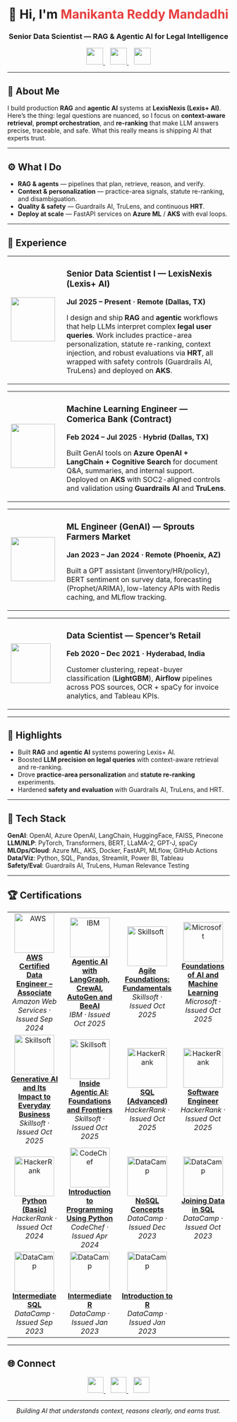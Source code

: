 <h1 align="center">👋 Hi, I'm <span style="color:#E83E3E">Manikanta Reddy Mandadhi</span></h1>
<h3 align="center">Senior Data Scientist — RAG & Agentic AI for Legal Intelligence</h3>

<p align="center">
  <a href="https://www.linkedin.com/in/reddy1999" target="_blank" title="LinkedIn">
    <img src="https://github.com/Mani9006/pulse-robot-template-28729/raw/main/public/logos/linkedin.jpg" width="38" />
  </a>&nbsp;&nbsp;
  <a href="mailto:manikantareddyman@gmail.com" title="Email">
    <img src="https://github.com/Mani9006/pulse-robot-template-28729/raw/main/public/logos/gmail.png" width="38" />
  </a>&nbsp;&nbsp;
  <a href="https://github.com/Mani9006" target="_blank" title="GitHub">
    <img src="https://github.com/Mani9006/pulse-robot-template-28729/raw/main/public/logos/github.png" width="38" />
  </a>
</p>

---

## 🧠 About Me
I build production **RAG** and **agentic AI** systems at **LexisNexis (Lexis+ AI)**. Here’s the thing: legal questions are nuanced, so I focus on **context-aware retrieval**, **prompt orchestration**, and **re-ranking** that make LLM answers precise, traceable, and safe. What this really means is shipping AI that experts trust.

---

## ⚙️ What I Do
- **RAG & agents** — pipelines that plan, retrieve, reason, and verify.  
- **Context & personalization** — practice-area signals, statute re-ranking, and disambiguation.  
- **Quality & safety** — Guardrails AI, TruLens, and continuous **HRT**.  
- **Deploy at scale** — FastAPI services on **Azure ML** / **AKS** with eval loops.

---

## 💼 Experience

<table>
<tr>
<td width="110"><img src="https://upload.wikimedia.org/wikipedia/en/1/1c/LexisNexis_logo.svg" width="100"></td>
<td>

### Senior Data Scientist I — LexisNexis (Lexis+ AI)  
**Jul 2025 – Present · Remote (Dallas, TX)**

I design and ship **RAG** and **agentic** workflows that help LLMs interpret complex **legal user queries**. Work includes practice-area personalization, statute re-ranking, context injection, and robust evaluations via **HRT**, all wrapped with safety controls (Guardrails AI, TruLens) and deployed on **AKS**.

</td>
</tr>
</table>

<table>
<tr>
<td width="110"><img src="https://upload.wikimedia.org/wikipedia/commons/4/43/Comerica_logo.svg" width="100"></td>
<td>

### Machine Learning Engineer — Comerica Bank (Contract)  
**Feb 2024 – Jul 2025 · Hybrid (Dallas, TX)**

Built GenAI tools on **Azure OpenAI + LangChain + Cognitive Search** for document Q&A, summaries, and internal support. Deployed on **AKS** with SOC2-aligned controls and validation using **Guardrails AI** and **TruLens**.

</td>
</tr>
</table>

<table>
<tr>
<td width="110"><img src="https://upload.wikimedia.org/wikipedia/en/d/d0/Sprouts_Farmers_Market_logo.svg" width="100"></td>
<td>

### ML Engineer (GenAI) — Sprouts Farmers Market  
**Jan 2023 – Jan 2024 · Remote (Phoenix, AZ)**

Built a GPT assistant (inventory/HR/policy), BERT sentiment on survey data, forecasting (Prophet/ARIMA), low-latency APIs with Redis caching, and MLflow tracking.

</td>
</tr>
</table>

<table>
<tr>
<td width="110"><img src="https://upload.wikimedia.org/wikipedia/en/1/1f/Spencer%27s_logo.svg" width="90"></td>
<td>

### Data Scientist — Spencer’s Retail  
**Feb 2020 – Dec 2021 · Hyderabad, India**

Customer clustering, repeat-buyer classification (**LightGBM**), **Airflow** pipelines across POS sources, OCR + spaCy for invoice analytics, and Tableau KPIs.

</td>
</tr>
</table>

---

## 🧩 Highlights
- Built **RAG** and **agentic AI** systems powering Lexis+ AI.  
- Boosted **LLM precision on legal queries** with context-aware retrieval and re-ranking.  
- Drove **practice-area personalization** and **statute re-ranking** experiments.  
- Hardened **safety and evaluation** with Guardrails AI, TruLens, and HRT.

---

## 🧰 Tech Stack
**GenAI**: OpenAI, Azure OpenAI, LangChain, HuggingFace, FAISS, Pinecone  
**LLM/NLP**: PyTorch, Transformers, BERT, LLaMA-2, GPT-J, spaCy  
**MLOps/Cloud**: Azure ML, AKS, Docker, FastAPI, MLflow, GitHub Actions  
**Data/Viz**: Python, SQL, Pandas, Streamlit, Power BI, Tableau  
**Safety/Eval**: Guardrails AI, TruLens, Human Relevance Testing

---

## 🏆 Certifications

<table>
<tr>

<td align="center" width="180">
  <img src="https://github.com/Mani9006/pulse-robot-template-28729/raw/main/public/logos/aws-logo.svg" width="90" alt="AWS"/><br>
  <b><a href="https://cp.certmetrics.com/amazon/en/public/verify/credential/3e16f1ea98cd434cac93533eca5dd413" target="_blank">AWS Certified Data Engineer – Associate</a></b><br>
  <i>Amazon Web Services · Issued Sep 2024</i>
</td>

<td align="center" width="180">
  <img src="https://github.com/Mani9006/pulse-robot-template-28729/raw/main/public/logos/ibm-logo.png" width="90" alt="IBM"/><br>
  <b><a href="https://www.coursera.org/account/accomplishments/verify/7RA565ABT4RL" target="_blank">Agentic AI with LangGraph, CrewAI, AutoGen and BeeAI</a></b><br>
  <i>IBM · Issued Oct 2025</i>
</td>

<td align="center" width="180">
  <img src="https://github.com/Mani9006/pulse-robot-template-28729/raw/main/public/logos/skillsoft-logo.png" width="90" alt="Skillsoft"/><br>
  <b><a href="https://skillsoft.digitalbadges.skillsoft.com/db23a449-5a3c-4cec-97a1-b7d3af7bb75c#acc.mISHW9Xi" target="_blank">Agile Foundations: Fundamentals</a></b><br>
  <i>Skillsoft · Issued Oct 2025</i>
</td>

<td align="center" width="180">
  <img src="https://github.com/Mani9006/pulse-robot-template-28729/raw/main/public/logos/microsoft-logo.png" width="90" alt="Microsoft"/><br>
  <b><a href="https://www.coursera.org/account/accomplishments/verify/I9XE69UWM2CY" target="_blank">Foundations of AI and Machine Learning</a></b><br>
  <i>Microsoft · Issued Oct 2025</i>
</td>

</tr>
<tr>

<td align="center" width="180">
  <img src="https://github.com/Mani9006/pulse-robot-template-28729/raw/main/public/logos/skillsoft-logo.png" width="90" alt="Skillsoft"/><br>
  <b><a href="https://skillsoft.digitalbadges.skillsoft.com/89fa71f4-45d5-4f75-aff5-5ceaecb498e8#acc.QzEurg95" target="_blank">Generative AI and Its Impact to Everyday Business</a></b><br>
  <i>Skillsoft · Issued Oct 2025</i>
</td>

<td align="center" width="180">
  <img src="https://github.com/Mani9006/pulse-robot-template-28729/raw/main/public/logos/skillsoft-logo.png" width="90" alt="Skillsoft"/><br>
  <b><a href="https://skillsoft.digitalbadges.skillsoft.com/1225ca35-7678-4270-84df-a4ae026a9503#acc.ioHxJKLr" target="_blank">Inside Agentic AI: Foundations and Frontiers</a></b><br>
  <i>Skillsoft · Issued Oct 2025</i>
</td>

<td align="center" width="180">
  <img src="https://github.com/Mani9006/pulse-robot-template-28729/raw/main/public/logos/HackerRank.png" width="90" alt="HackerRank"/><br>
  <b><a href="https://www.hackerrank.com/certificates/iframe/c396ecf364e2" target="_blank">SQL (Advanced)</a></b><br>
  <i>HackerRank · Issued Oct 2025</i>
</td>

<td align="center" width="180">
  <img src="https://github.com/Mani9006/pulse-robot-template-28729/raw/main/public/logos/HackerRank.png" width="90" alt="HackerRank"/><br>
  <b><a href="https://www.hackerrank.com/certificates/d7d3d1902d1c" target="_blank">Software Engineer</a></b><br>
  <i>HackerRank · Issued Oct 2025</i>
</td>

</tr>
<tr>

<td align="center" width="180">
  <img src="https://github.com/Mani9006/pulse-robot-template-28729/raw/main/public/logos/HackerRank.png" width="90" alt="HackerRank"/><br>
  <b><a href="https://www.hackerrank.com/certificates/ba9ac891ba2a" target="_blank">Python (Basic)</a></b><br>
  <i>HackerRank · Issued Oct 2024</i>
</td>

<td align="center" width="180">
  <img src="https://github.com/Mani9006/pulse-robot-template-28729/raw/main/public/logos/codechef-logo.png" width="90" alt="CodeChef"/><br>
  <b><a href="https://www.codechef.com/certificates/public/10969a2" target="_blank">Introduction to Programming Using Python</a></b><br>
  <i>CodeChef · Issued Apr 2024</i>
</td>

<td align="center" width="180">
  <img src="https://github.com/Mani9006/pulse-robot-template-28729/raw/main/public/logos/datacamp-2.svg" width="90" alt="DataCamp"/><br>
  <b><a href="https://www.datacamp.com/completed/statement-of-accomplishment/course/60a198e11b4a97156b0d22faff98f6c3173b8090" target="_blank">NoSQL Concepts</a></b><br>
  <i>DataCamp · Issued Dec 2023</i>
</td>

<td align="center" width="180">
  <img src="https://github.com/Mani9006/pulse-robot-template-28729/raw/main/public/logos/datacamp-2.svg" width="90" alt="DataCamp"/><br>
  <b><a href="https://www.datacamp.com/completed/statement-of-accomplishment/course/9c084ee6f00d6d0ad0416972d787a076a77ad05d" target="_blank">Joining Data in SQL</a></b><br>
  <i>DataCamp · Issued Oct 2023</i>
</td>

</tr>
<tr>

<td align="center" width="180">
  <img src="https://github.com/Mani9006/pulse-robot-template-28729/raw/main/public/logos/datacamp-2.svg" width="90" alt="DataCamp"/><br>
  <b><a href="https://www.datacamp.com/completed/statement-of-accomplishment/course/d928af6a4d49da09b51b95a3d638ab058b6aa06d" target="_blank">Intermediate SQL</a></b><br>
  <i>DataCamp · Issued Sep 2023</i>
</td>

<td align="center" width="180">
  <img src="https://github.com/Mani9006/pulse-robot-template-28729/raw/main/public/logos/datacamp-2.svg" width="90" alt="DataCamp"/><br>
  <b><a href="https://www.datacamp.com/completed/statement-of-accomplishment/course/84f66a476bc10f616b796493969d4c4e7b533186" target="_blank">Intermediate R</a></b><br>
  <i>DataCamp · Issued Jan 2023</i>
</td>

<td align="center" width="180">
  <img src="https://github.com/Mani9006/pulse-robot-template-28729/raw/main/public/logos/datacamp-2.svg" width="90" alt="DataCamp"/><br>
  <b><a href="https://www.datacamp.com/completed/statement-of-accomplishment/course/c2ca8193167437919c2d02bb8c5666b2b481fe5f" target="_blank">Introduction to R</a></b><br>
  <i>DataCamp · Issued Jan 2023</i>
</td>

<td align="center" width="180"></td>

</tr>
</table>

---

## 🌐 Connect
<p align="center">
  <a href="https://www.linkedin.com/in/reddy1999" target="_blank" title="LinkedIn">
    <img src="https://github.com/Mani9006/pulse-robot-template-28729/raw/main/public/logos/linkedin.jpg" width="36" />
  </a>&nbsp;&nbsp;
  <a href="mailto:manikantareddyman@gmail.com" title="Email">
    <img src="https://github.com/Mani9006/pulse-robot-template-28729/raw/main/public/logos/gmail.png" width="36" />
  </a>&nbsp;&nbsp;
  <a href="https://github.com/Mani9006" target="_blank" title="GitHub">
    <img src="https://github.com/Mani9006/pulse-robot-template-28729/raw/main/public/logos/github.png" width="36" />
  </a>
</p>

---

<p align="center"><i>Building AI that understands context, reasons clearly, and earns trust.</i></p>
